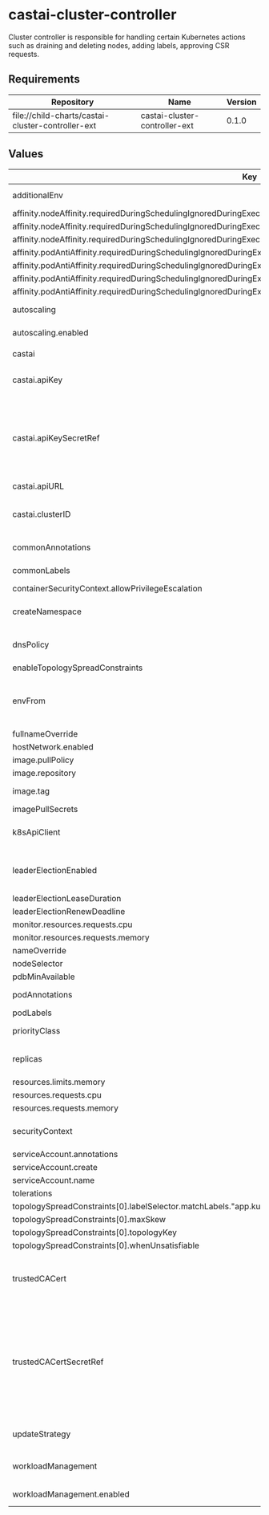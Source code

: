 # castai-cluster-controller

Cluster controller is responsible for handling certain Kubernetes actions such as draining and deleting nodes, adding labels, approving CSR requests.

## Requirements

| Repository | Name | Version |
|------------|------|---------|
| file://child-charts/castai-cluster-controller-ext | castai-cluster-controller-ext | 0.1.0 |

## Values

| Key | Type | Default | Description |
|-----|------|---------|-------------|
| additionalEnv | object | `{"LOG_LEVEL":"5","MONITOR_METADATA":"/controller-metadata/metadata"}` | Env variables passed to castai-cluster-controller. |
| affinity.nodeAffinity.requiredDuringSchedulingIgnoredDuringExecution.nodeSelectorTerms[0].matchExpressions[0].key | string | `"kubernetes.io/os"` |  |
| affinity.nodeAffinity.requiredDuringSchedulingIgnoredDuringExecution.nodeSelectorTerms[0].matchExpressions[0].operator | string | `"NotIn"` |  |
| affinity.nodeAffinity.requiredDuringSchedulingIgnoredDuringExecution.nodeSelectorTerms[0].matchExpressions[0].values[0] | string | `"windows"` |  |
| affinity.podAntiAffinity.requiredDuringSchedulingIgnoredDuringExecution[0].labelSelector.matchExpressions[0].key | string | `"app.kubernetes.io/name"` |  |
| affinity.podAntiAffinity.requiredDuringSchedulingIgnoredDuringExecution[0].labelSelector.matchExpressions[0].operator | string | `"In"` |  |
| affinity.podAntiAffinity.requiredDuringSchedulingIgnoredDuringExecution[0].labelSelector.matchExpressions[0].values[0] | string | `"castai-cluster-controller"` |  |
| affinity.podAntiAffinity.requiredDuringSchedulingIgnoredDuringExecution[0].topologyKey | string | `"kubernetes.io/hostname"` |  |
| autoscaling | object | `{"enabled":true}` | Settings for managing autoscaling features. |
| autoscaling.enabled | bool | `true` | Adds permissions to manage autoscaling. |
| castai | object | `{"apiKey":"","apiKeySecretRef":"","apiURL":"https://api.cast.ai","clusterID":"","clusterIdSecretKeyRef":{"key":"CLUSTER_ID","name":""}}` | CAST AI API configuration. |
| castai.apiKey | string | `""` | Token to be used for authorizing agent access to the CASTAI API. |
| castai.apiKeySecretRef | string | `""` | Name of secret with Token to be used for authorizing agent access to the API apiKey and apiKeySecretRef are mutually exclusive The referenced secret must provide the token in .data["API_KEY"]. |
| castai.apiURL | string | `"https://api.cast.ai"` | CASTAI public api url. |
| castai.clusterID | string | `""` | CASTAI Cluster unique identifier. clusterID and clusterIdSecretKeyRef are mutually exclusive |
| commonAnnotations | object | `{}` | Annotations to add to all resources. |
| commonLabels | object | `{}` | Labels to add to all resources. |
| containerSecurityContext.allowPrivilegeEscalation | bool | `false` |  |
| createNamespace | bool | `false` | By default namespace is expected to be created by castai-agent. |
| dnsPolicy | string | `""` | DNS Policy Override - Needed when using some custom CNI's. |
| enableTopologySpreadConstraints | bool | `false` |  |
| envFrom | list | `[]` | Used to set additional environment variables for the cluster-controller container via configMaps or secrets. |
| fullnameOverride | string | `"castai-cluster-controller"` |  |
| hostNetwork.enabled | bool | `false` |  |
| image.pullPolicy | string | `"IfNotPresent"` |  |
| image.repository | string | `"us-docker.pkg.dev/castai-hub/library/cluster-controller"` |  |
| image.tag | string | `""` | Tag is set using Chart.yaml appVersion field. |
| imagePullSecrets | object | `{}` |  |
| k8sApiClient | object | `{"rateLimit":{"burst":200,"qps":100}}` | Settings for configuring k8s client used in castai-cluster-controller. |
| leaderElectionEnabled | bool | `true` | When running 2+ replicas of castai-cluster-controller only one should work as a leader. |
| leaderElectionLeaseDuration | string | `"15s"` |  |
| leaderElectionRenewDeadline | string | `"10s"` |  |
| monitor.resources.requests.cpu | string | `"100m"` |  |
| monitor.resources.requests.memory | string | `"128Mi"` |  |
| nameOverride | string | `""` |  |
| nodeSelector | object | `{}` |  |
| pdbMinAvailable | int | `1` |  |
| podAnnotations | object | `{}` | Annotations added to each pod. |
| podLabels | object | `{}` |  |
| priorityClass | object | `{"enabled":true,"name":"system-cluster-critical"}` | K8s priority class of castai-cluster-controller |
| replicas | int | `2` | Number of replicas for castai-cluster-controller deployment. |
| resources.limits.memory | string | `"1Gi"` |  |
| resources.requests.cpu | string | `"50m"` |  |
| resources.requests.memory | string | `"100Mi"` |  |
| securityContext | object | `{"fsGroup":65532,"runAsGroup":65532,"runAsNonRoot":true,"runAsUser":65532}` | User 65532 is non-root user for gcr distorless images |
| serviceAccount.annotations | object | `{}` |  |
| serviceAccount.create | bool | `true` |  |
| serviceAccount.name | string | `"castai-cluster-controller"` |  |
| tolerations | object | `{}` |  |
| topologySpreadConstraints[0].labelSelector.matchLabels."app.kubernetes.io/name" | string | `"castai-cluster-controller"` |  |
| topologySpreadConstraints[0].maxSkew | int | `1` |  |
| topologySpreadConstraints[0].topologyKey | string | `"kubernetes.io/hostname"` |  |
| topologySpreadConstraints[0].whenUnsatisfiable | string | `"ScheduleAnyway"` |  |
| trustedCACert | string | `""` | CA certificate to add to the set of root certificate authorities that the client will use when verifying server certificates. |
| trustedCACertSecretRef | string | `""` | Name of secret with CA certificate to be added to the set of root certificate authorities that the client will use when verifying server certificates. trustedCACert and trustedCACertSecretRef are mutually exclusive. The referenced secret must provide the certificate in .data["TLS_CA_CERT_FILE"]. |
| updateStrategy | object | `{"type":"RollingUpdate"}` | Controls `deployment.spec.strategy` field. |
| workloadManagement | object | `{"enabled":false}` | Settings for managing deployments and other pod controllers. |
| workloadManagement.enabled | bool | `false` | Adds permissions to patch deployments. |